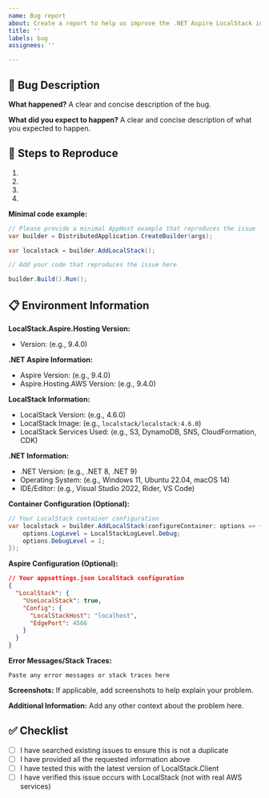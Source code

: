 ```yaml
---
name: Bug report
about: Create a report to help us improve the .NET Aspire LocalStack integration
title: ''
labels: bug
assignees: ''

---
```


## 🐛 Bug Description

**What happened?**
A clear and concise description of the bug.

**What did you expect to happen?**
A clear and concise description of what you expected to happen.

## 🔄 Steps to Reproduce

1.
2.
3.
4.

**Minimal code example:**

```csharp
// Please provide a minimal AppHost example that reproduces the issue
var builder = DistributedApplication.CreateBuilder(args);

var localstack = builder.AddLocalStack();

// Add your code that reproduces the issue here

builder.Build().Run();
```

## 📋 Environment Information

**LocalStack.Aspire.Hosting Version:**

- Version: (e.g., 9.4.0)

**.NET Aspire Information:**

- Aspire Version: (e.g., 9.4.0)
- Aspire.Hosting.AWS Version: (e.g., 9.4.0)

**LocalStack Information:**

- LocalStack Version: (e.g., 4.6.0)
- LocalStack Image: (e.g., `localstack/localstack:4.6.0`)
- LocalStack Services Used: (e.g., S3, DynamoDB, SNS, CloudFormation, CDK)

**.NET Information:**

- .NET Version: (e.g., .NET 8, .NET 9)
- Operating System: (e.g., Windows 11, Ubuntu 22.04, macOS 14)
- IDE/Editor: (e.g., Visual Studio 2022, Rider, VS Code)

**Container Configuration (Optional):**

```csharp
// Your LocalStack container configuration
var localstack = builder.AddLocalStack(configureContainer: options => {
    options.LogLevel = LocalStackLogLevel.Debug;
    options.DebugLevel = 1;
});
```

**Aspire Configuration (Optional):**

```json
// Your appsettings.json LocalStack configuration
{
  "LocalStack": {
    "UseLocalStack": true,
    "Config": {
      "LocalStackHost": "localhost",
      "EdgePort": 4566
    }
  }
}
```

**Error Messages/Stack Traces:**

```text
Paste any error messages or stack traces here
```

**Screenshots:**
If applicable, add screenshots to help explain your problem.

**Additional Information:**
Add any other context about the problem here.

## ✅ Checklist

- [ ] I have searched existing issues to ensure this is not a duplicate
- [ ] I have provided all the requested information above
- [ ] I have tested this with the latest version of LocalStack.Client
- [ ] I have verified this issue occurs with LocalStack (not with real AWS services)
